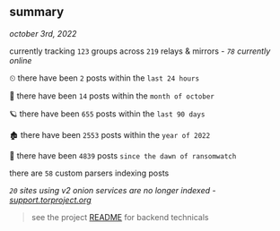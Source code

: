 
## summary
_october 3rd, 2022_

currently tracking `123` groups across `219` relays & mirrors - _`78` currently online_

⏲ there have been `2` posts within the `last 24 hours`

🦈 there have been `14` posts within the `month of october`

🪐 there have been `655` posts within the `last 90 days`

🏚 there have been `2553` posts within the `year of 2022`

🦕 there have been `4839` posts `since the dawn of ransomwatch`

there are `58` custom parsers indexing posts

_`20` sites using v2 onion services are no longer indexed - [support.torproject.org](https://support.torproject.org/onionservices/v2-deprecation/)_

> see the project [README](https://github.com/joshhighet/ransomwatch#ransomwatch--) for backend technicals
